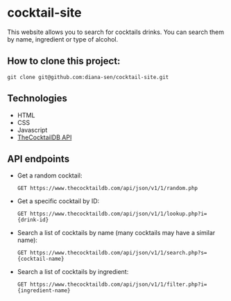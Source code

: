 # cocktail-site

This website allows you to search for cocktails drinks. You can search them by name, ingredient or type of alcohol.

## How to clone this project:

```
git clone git@github.com:diana-sen/cocktail-site.git
```

## Technologies

- HTML
- CSS
- Javascript
- [TheCocktailDB API](https://www.thecocktaildb.com/api.php)

## API endpoints

* Get a random cocktail:

  ```
  GET https://www.thecocktaildb.com/api/json/v1/1/random.php
  ```
* Get a specific cocktail by ID:

  ```
  GET https://www.thecocktaildb.com/api/json/v1/1/lookup.php?i={drink-id}
  ```
* Search a list of cocktails by name (many cocktails may have a similar name):

  ```
  GET https://www.thecocktaildb.com/api/json/v1/1/search.php?s={cocktail-name}
  ```
* Search a list of cocktails by ingredient:

  ```
  GET https://www.thecocktaildb.com/api/json/v1/1/filter.php?i={ingredient-name}
  ```
